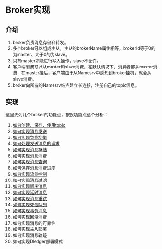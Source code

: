 # Broker实现

## 介绍
1. broker负责消息存储和转发。
2. 多个broker可以组成主从，主从的brokerName属性相等，brokerId等于0的为master、大于0的为slave。
3. 只有master才能进行写入操作，slave不允许。
4. 客户端消费可以从master和slave消费。在默认情况下，消费者都从master消费，在master挂后，客户端由于从Namesrv中感知到broker挂机，就会从slave消费。
5. broker向所有的Namesrv结点建立长连接，注册自己的topic信息。

## 实现
这里先列几个broker的功能点，按照功能点逐个分析：
1. [如何创建、保存、使用topic](../my_doc/broker/如何创建、保存、使用topic.md)
2. [如何实现消息发送](../my_doc/client/如何实现消息发送.md)
3. [如何实现负载均衡](../my_doc/client/如何实现负载均衡.md)
4. [如何处理发送消息的请求](../my_doc/broker/如何处理发送消息的请求.md)
5. [如何实现消息存储](../my_doc/broker/如何实现消息存储.md)
6. [如何实现消息消费](../my_doc/client/如何实现消息消费.md)
6. [如何实现消息查询](../my_doc/client/如何实现消息查询.md)
7. [如何保存消息消费进度](../my_doc/client/如何保存消息消费进度.md)
8. [如何实现流量控制](../my_doc/client/如何实现流量控制.md)
9. [如何实现消息过滤](../my_doc/client/如何实现消息过滤.md)
10. [如何实现顺序消息](../my_doc/client/如何实现顺序消息.md)
11. [如何实现延时消息](../my_doc/client/如何实现延时消息.md)
12. [如何实现消息重试](../my_doc/client/如何实现消息重试.md)
13. [如何实现死信队列](../my_doc/client/如何实现死信队列.md)
14. [如何实现事务消息](../my_doc/client/如何实现事务消息.md)
15. 如何实现回溯消费
16. 如何实现消息的可靠性
17. 如何实现主从部署
18. 如何实现消息轨迹
19. 如何实现Dledger部署模式

